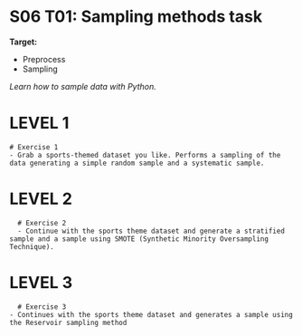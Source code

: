 # S06 T01: Sampling methods task

**Target:**
  * Preprocess
  * Sampling

_Learn how to sample data with Python._

# LEVEL 1

    # Exercise 1
    - Grab a sports-themed dataset you like. Performs a sampling of the data generating a simple random sample and a systematic sample.

  
 # LEVEL 2
  
      # Exercise 2
      - Continue with the sports theme dataset and generate a stratified sample and a sample using SMOTE (Synthetic Minority Oversampling Technique).


 # LEVEL 3
  
      # Exercise 3
    - Continues with the sports theme dataset and generates a sample using the Reservoir sampling method

